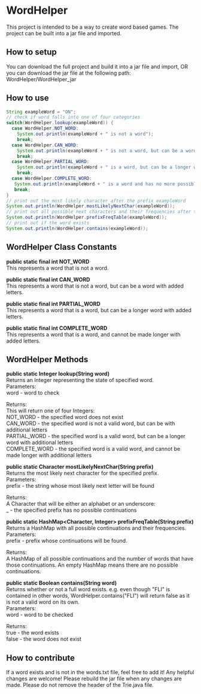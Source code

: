 # WordHelper

This project is intended to be a way to create word based games. The project can be built into a jar file and imported.

## How to setup

You can download the full project and build it into a jar file and import,
OR
you can download the jar file at the following path: WordHelper/WordHelper_jar

## How to use

```java
String exampleWord = "ON";
// check if word falls into one of four categories
switch(WordHelper.lookup(exampleWord)) {
  case WordHelper.NOT_WORD: 
    System.out.println(exampleWord + " is not a word");
    break;
  case WordHelper.CAN_WORD:
    System.out.println(exampleWord + " is not a word, but can be a word.");
    break;
  case WordHelper.PARTIAL_WORD:
    System.out.println(exampleWord + " is a word, but can be a longer word.");
    break;
  case WordHelper.COMPLETE_WORD:
   System.out.println(exampleWord + " is a word and has no more possible additions.");
   break;
}
// print out the most likely character after the prefix exampleWord
System.out.println(WordHelper.mostLikelyNextChar(exampleWord));
// print out all possible next characters and their frequencies after the prefix exampleWord
System.out.println(WordHelper.prefixFreqTable(exampleWord));
// print out if the word exists
System.out.println(WordHelper.contains(exampleWord));
```

## WordHelper Class Constants

**public static final int NOT_WORD**\
This represents a word that is not a word.

**public static final int CAN_WORD**\
This represents a word that is not a word, but can be a word with added letters.

**public static final int PARTIAL_WORD**\
This represents a word that is a word, but can be a longer word with added letters.

**public static final int COMPLETE_WORD**\
This represents a word that is a word, and cannot be made longer with added letters.

## WordHelper Methods

**public static Integer lookup(String word)**\
Returns an Integer representing the state of specified word.\
Parameters:\
word - word to check

Returns:\
This will return one of four Integers:\
NOT_WORD - the specified word does not exist\
CAN_WORD - the specified word is not a valid word, but can be with additional letters\
PARTIAL_WORD - the specified word is a valid word, but can be a longer word with additional letters\
COMPLETE_WORD - the specified word is a valid word, and cannot be made longer with additional letters

**public static Character mostLikelyNextChar(String prefix)**\
Returns the most likely next character for the specified prefix.\
Parameters:\
prefix - the string whose most likely next letter will be found

Returns:\
A Character that will be either an alphabet or an underscore:\
_ - the specified prefix has no possible continuations

**public static HashMap<Character, Integer> prefixFreqTable(String prefix)**\
Returns a HashMap with all possible continuations and their frequencies.\
Parameters:\
prefix - prefix whose continuations will be found.

Returns:\
A HashMap of all possible continuations and the number of words that have those continuations. An empty HashMap means there are no possible continuations.

**public static Boolean contains(String word)**\
Returns whether or not a full word exists. e.g. even though "FLI" is contained in other words,
WordHelper.contains("FLI") will return false as it is not a valid word on its own.\
Parameters:\
word - word to be checked

Returns:\
true - the word exists\
false - the word does not exist

## How to contribute

If a word exists and is not in the words.txt file, feel free to add it! Any helpful changes are welcome!
Please rebuild the jar file when any changes are made. Please do not remove the header of the Trie.java file.
